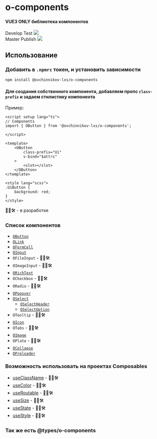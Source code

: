 # o-components

#### VUE3 ONLY библиотека компонентов

Develop Test
<img src="https://github.com/ovchinnikov-lxs/o-components/workflows/Testing/badge.svg?branch=develop"/><br/>
Master Publish
<img src="https://github.com/ovchinnikov-lxs/o-components/workflows/Publish/badge.svg?branch=master"/><br/>

## Использование

### Добавить в `.npmrc` токен, и установить зависимости

```sh
npm install @ovchinnikov-lxs/o-components
```
#### Для создания собственного компонента, добавляем пропс `class-prefix` и задаем стилистику компонента
Пример: 
```vue
<script setup lang="ts">
// Components
import { OButton } from '@ovchinnikov-lxs/o-components';

</script>

<template>
    <OButton
        class-prefix="Ui"
        v-bind="$attrs"
    >
        <slot></slot>
    </OButton>
</template>

<style lang="scss">
.UiButton {
    background: red;
}
</style>

```

 👨‍🔧🛠 - в разработке
### Список компонентов
 - [`OButton`](src%2Fcomponents%2FOButton%2FOButton.vue)
 - [`OLink`](src%2Fcomponents%2FOLink%2FOLink.vue)
 - [`OFormCell`](src%2Fcomponents%2FOFormCell%2FOFormCell.vue)
 - [`OInput`](src%2Fcomponents%2FOInput%2FOInput.vue)
 - `OFileInput` - 👨‍🔧🛠
 - `OImageInput` - 👨‍🔧🛠
 - [`ORichText`](src%2Fcomponents%2FORichText%2FORichText.vue)
 - `OCheckbox` - 👨‍🔧🛠
 - `ORadio` - 👨‍🔧🛠
 - [`OPopover`](src%2Fcomponents%2FOPopover%2FOPopover.vue)
 - [`OSelect`](src%2Fcomponents%2FOSelect%2FOSelect.vue)
   - [`OSelectHeader`](src%2Fcomponents%2FOSelect%2FOSelectHeader.vue)
   - [`OSelectOption`](src%2Fcomponents%2FOSelect%2FOSelectOption.vue)
 - `OTooltip` - 👨‍🔧🛠
 - [`OIcon`](src%2Fcomponents%2FOIcon%2FOIcon.vue)
 - `OTabs` - 👨‍🔧🛠
 - [`OImage`](src%2Fcomponents%2FOImage%2FOImage.vue)
 - `OPlate` - 👨‍🔧🛠
 - [`OCollapse`](src%2Fcomponents%2FOCollapse%2FOCollapse.vue)
 - [`OPreloader`](src%2Fcomponents%2FOPreloader%2FOPreloader.vue)

### Возможность использовать на проектах Composables 
- [useClassName](src%2Fcomposables%2FuseClassName.ts) - 👨‍🔧🛠
- [useColor](src%2Fcomposables%2FuseColor.ts) - 👨‍🔧🛠
- [useRoutable](src%2Fcomposables%2FuseRoutable.ts) - 👨‍🔧🛠
- [useSize](src%2Fcomposables%2FuseSize.ts) - 👨‍🔧🛠
- [useState](src%2Fcomposables%2FuseState.ts) - 👨‍🔧🛠
- [useStyle](src%2Fcomposables%2FuseStyle.ts) - 👨‍🔧🛠


### Так же есть @types/o-components
